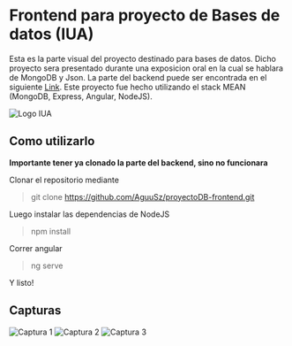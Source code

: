 # Frontend para proyecto de Bases de datos (IUA)

Esta es la parte visual del proyecto destinado para bases de datos. Dicho proyecto sera presentado durante una exposicion oral en la cual se hablara de MongoDB y Json. La parte del backend puede ser encontrada en el siguiente [Link](https://github.com/AguuSz/proyectoDB-backend).
Este proyecto fue hecho utilizando el stack MEAN (MongoDB, Express, Angular, NodeJS).

![Logo IUA](https://www.iua.edu.ar/caia4/iua/imagenes/escudo/descargas/isologo_f_blanco.jpg)

## Como utilizarlo

**Importante tener ya clonado la parte del backend, sino no funcionara**

Clonar el repositorio mediante

> git clone https://github.com/AguuSz/proyectoDB-frontend.git

Luego instalar las dependencias de NodeJS

> npm install

Correr angular

> ng serve

Y listo!

## Capturas

![Captura 1](https://i.imgur.com/bZy5SH2.png)
![Captura 2](https://i.imgur.com/inIknsh.png)
![Captura 3](https://i.imgur.com/XSUUzPq.png)

